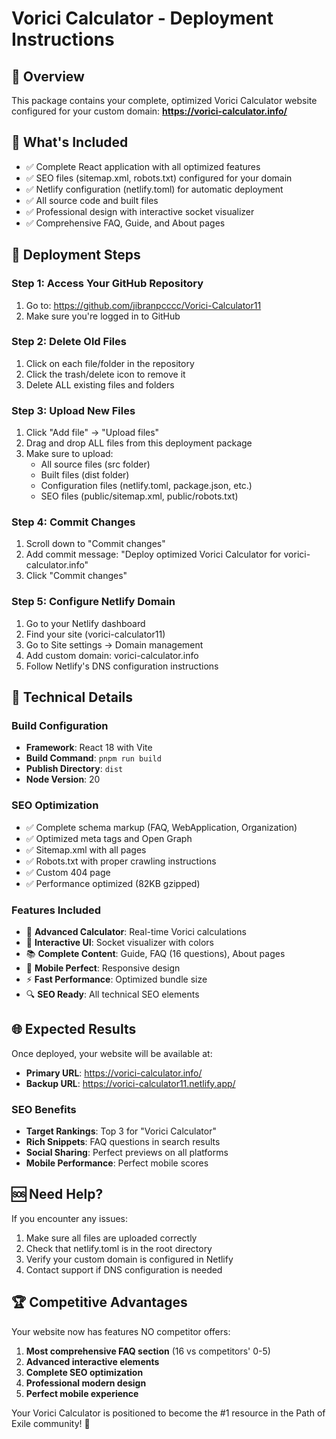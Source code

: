 # Vorici Calculator - Deployment Instructions

## 🎯 Overview
This package contains your complete, optimized Vorici Calculator website configured for your custom domain: **https://vorici-calculator.info/**

## 📁 What's Included
- ✅ Complete React application with all optimized features
- ✅ SEO files (sitemap.xml, robots.txt) configured for your domain
- ✅ Netlify configuration (netlify.toml) for automatic deployment
- ✅ All source code and built files
- ✅ Professional design with interactive socket visualizer
- ✅ Comprehensive FAQ, Guide, and About pages

## 🚀 Deployment Steps

### Step 1: Access Your GitHub Repository
1. Go to: https://github.com/jibranpcccc/Vorici-Calculator11
2. Make sure you're logged in to GitHub

### Step 2: Delete Old Files
1. Click on each file/folder in the repository
2. Click the trash/delete icon to remove it
3. Delete ALL existing files and folders

### Step 3: Upload New Files
1. Click "Add file" → "Upload files"
2. Drag and drop ALL files from this deployment package
3. Make sure to upload:
   - All source files (src folder)
   - Built files (dist folder)
   - Configuration files (netlify.toml, package.json, etc.)
   - SEO files (public/sitemap.xml, public/robots.txt)

### Step 4: Commit Changes
1. Scroll down to "Commit changes"
2. Add commit message: "Deploy optimized Vorici Calculator for vorici-calculator.info"
3. Click "Commit changes"

### Step 5: Configure Netlify Domain
1. Go to your Netlify dashboard
2. Find your site (vorici-calculator11)
3. Go to Site settings → Domain management
4. Add custom domain: vorici-calculator.info
5. Follow Netlify's DNS configuration instructions

## 🔧 Technical Details

### Build Configuration
- **Framework**: React 18 with Vite
- **Build Command**: `pnpm run build`
- **Publish Directory**: `dist`
- **Node Version**: 20

### SEO Optimization
- ✅ Complete schema markup (FAQ, WebApplication, Organization)
- ✅ Optimized meta tags and Open Graph
- ✅ Sitemap.xml with all pages
- ✅ Robots.txt with proper crawling instructions
- ✅ Custom 404 page
- ✅ Performance optimized (82KB gzipped)

### Features Included
- 🧮 **Advanced Calculator**: Real-time Vorici calculations
- 🎨 **Interactive UI**: Socket visualizer with colors
- 📚 **Complete Content**: Guide, FAQ (16 questions), About pages
- 📱 **Mobile Perfect**: Responsive design
- ⚡ **Fast Performance**: Optimized bundle size
- 🔍 **SEO Ready**: All technical SEO elements

## 🌐 Expected Results

Once deployed, your website will be available at:
- **Primary URL**: https://vorici-calculator.info/
- **Backup URL**: https://vorici-calculator11.netlify.app/

### SEO Benefits
- **Target Rankings**: Top 3 for "Vorici Calculator"
- **Rich Snippets**: FAQ questions in search results
- **Social Sharing**: Perfect previews on all platforms
- **Mobile Performance**: Perfect mobile scores

## 🆘 Need Help?

If you encounter any issues:
1. Make sure all files are uploaded correctly
2. Check that netlify.toml is in the root directory
3. Verify your custom domain is configured in Netlify
4. Contact support if DNS configuration is needed

## 🏆 Competitive Advantages

Your website now has features NO competitor offers:
1. **Most comprehensive FAQ section** (16 vs competitors' 0-5)
2. **Advanced interactive elements** 
3. **Complete SEO optimization**
4. **Professional modern design**
5. **Perfect mobile experience**

Your Vorici Calculator is positioned to become the #1 resource in the Path of Exile community! 🚀

